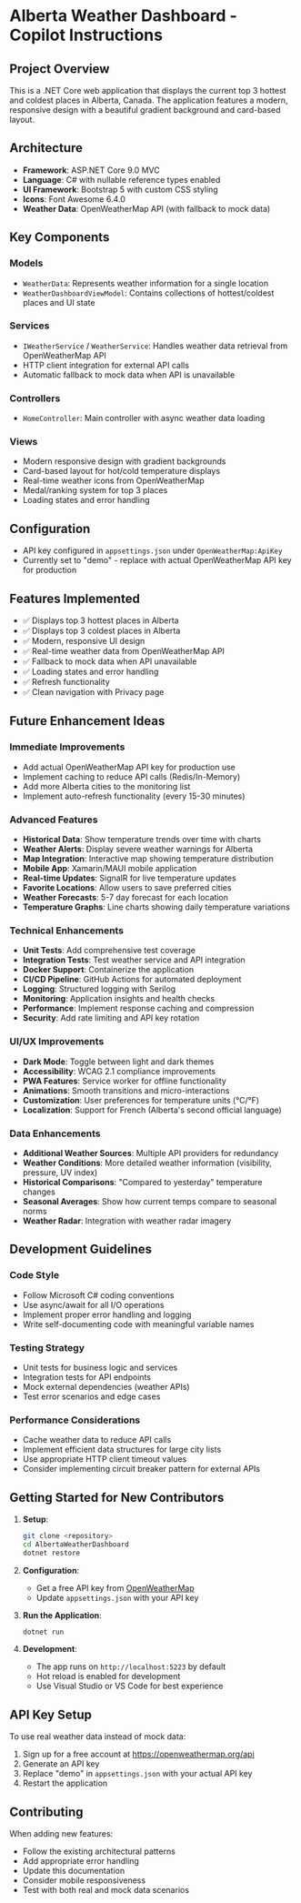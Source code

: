 # Alberta Weather Dashboard - Copilot Instructions

## Project Overview
This is a .NET Core web application that displays the current top 3 hottest and coldest places in Alberta, Canada. The application features a modern, responsive design with a beautiful gradient background and card-based layout.

## Architecture
- **Framework**: ASP.NET Core 9.0 MVC
- **Language**: C# with nullable reference types enabled
- **UI Framework**: Bootstrap 5 with custom CSS styling
- **Icons**: Font Awesome 6.4.0
- **Weather Data**: OpenWeatherMap API (with fallback to mock data)

## Key Components

### Models
- `WeatherData`: Represents weather information for a single location
- `WeatherDashboardViewModel`: Contains collections of hottest/coldest places and UI state

### Services
- `IWeatherService` / `WeatherService`: Handles weather data retrieval from OpenWeatherMap API
- HTTP client integration for external API calls
- Automatic fallback to mock data when API is unavailable

### Controllers
- `HomeController`: Main controller with async weather data loading

### Views
- Modern responsive design with gradient backgrounds
- Card-based layout for hot/cold temperature displays
- Real-time weather icons from OpenWeatherMap
- Medal/ranking system for top 3 places
- Loading states and error handling

## Configuration
- API key configured in `appsettings.json` under `OpenWeatherMap:ApiKey`
- Currently set to "demo" - replace with actual OpenWeatherMap API key for production

## Features Implemented
- ✅ Displays top 3 hottest places in Alberta
- ✅ Displays top 3 coldest places in Alberta  
- ✅ Modern, responsive UI design
- ✅ Real-time weather data from OpenWeatherMap API
- ✅ Fallback to mock data when API unavailable
- ✅ Loading states and error handling
- ✅ Refresh functionality
- ✅ Clean navigation with Privacy page

## Future Enhancement Ideas

### Immediate Improvements
- Add actual OpenWeatherMap API key for production use
- Implement caching to reduce API calls (Redis/In-Memory)
- Add more Alberta cities to the monitoring list
- Implement auto-refresh functionality (every 15-30 minutes)

### Advanced Features
- **Historical Data**: Show temperature trends over time with charts
- **Weather Alerts**: Display severe weather warnings for Alberta
- **Map Integration**: Interactive map showing temperature distribution
- **Mobile App**: Xamarin/MAUI mobile application
- **Real-time Updates**: SignalR for live temperature updates
- **Favorite Locations**: Allow users to save preferred cities
- **Weather Forecasts**: 5-7 day forecast for each location
- **Temperature Graphs**: Line charts showing daily temperature variations

### Technical Enhancements
- **Unit Tests**: Add comprehensive test coverage
- **Integration Tests**: Test weather service and API integration
- **Docker Support**: Containerize the application
- **CI/CD Pipeline**: GitHub Actions for automated deployment
- **Logging**: Structured logging with Serilog
- **Monitoring**: Application insights and health checks
- **Performance**: Implement response caching and compression
- **Security**: Add rate limiting and API key rotation

### UI/UX Improvements
- **Dark Mode**: Toggle between light and dark themes
- **Accessibility**: WCAG 2.1 compliance improvements
- **PWA Features**: Service worker for offline functionality
- **Animations**: Smooth transitions and micro-interactions
- **Customization**: User preferences for temperature units (°C/°F)
- **Localization**: Support for French (Alberta's second official language)

### Data Enhancements
- **Additional Weather Sources**: Multiple API providers for redundancy
- **Weather Conditions**: More detailed weather information (visibility, pressure, UV index)
- **Historical Comparisons**: "Compared to yesterday" temperature changes
- **Seasonal Averages**: Show how current temps compare to seasonal norms
- **Weather Radar**: Integration with weather radar imagery

## Development Guidelines

### Code Style
- Follow Microsoft C# coding conventions
- Use async/await for all I/O operations
- Implement proper error handling and logging
- Write self-documenting code with meaningful variable names

### Testing Strategy
- Unit tests for business logic and services
- Integration tests for API endpoints
- Mock external dependencies (weather APIs)
- Test error scenarios and edge cases

### Performance Considerations
- Cache weather data to reduce API calls
- Implement efficient data structures for large city lists
- Use appropriate HTTP client timeout values
- Consider implementing circuit breaker pattern for external APIs

## Getting Started for New Contributors

1. **Setup**:
   ```bash
   git clone <repository>
   cd AlbertaWeatherDashboard
   dotnet restore
   ```

2. **Configuration**:
   - Get a free API key from [OpenWeatherMap](https://openweathermap.org/api)
   - Update `appsettings.json` with your API key

3. **Run the Application**:
   ```bash
   dotnet run
   ```

4. **Development**:
   - The app runs on `http://localhost:5223` by default
   - Hot reload is enabled for development
   - Use Visual Studio or VS Code for best experience

## API Key Setup
To use real weather data instead of mock data:
1. Sign up for a free account at https://openweathermap.org/api
2. Generate an API key
3. Replace "demo" in `appsettings.json` with your actual API key
4. Restart the application

## Contributing
When adding new features:
- Follow the existing architectural patterns
- Add appropriate error handling
- Update this documentation
- Consider mobile responsiveness
- Test with both real and mock data scenarios